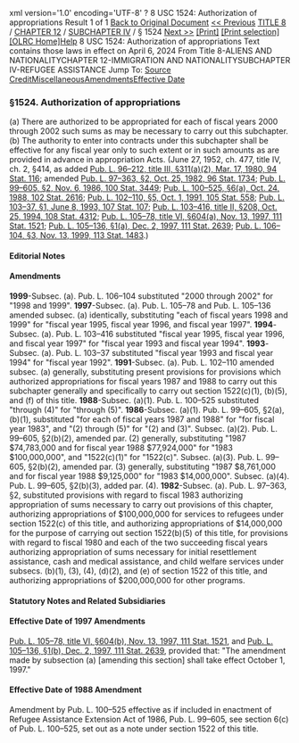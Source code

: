 xml version='1.0' encoding='UTF-8' ?
8 USC 1524: Authorization of appropriations
 Result 1 of 1
[Back to Original Document](/view.xhtml;jsessionid=7CC3B81885318179EECAF8AE501D0B3F)
[<< Previous](#)
 [TITLE 8](/view.xhtml;jsessionid=7CC3B81885318179EECAF8AE501D0B3F?req=granuleid%3AUSC-prelim-title8&saved=%7CZ3JhbnVsZWlkOlVTQy1wcmVsaW0tdGl0bGU4LXNlY3Rpb24xNTI0%7C%7C%7C0%7Cfalse%7Cprelim&edition=prelim) / [CHAPTER 12](/view.xhtml;jsessionid=7CC3B81885318179EECAF8AE501D0B3F?req=granuleid%3AUSC-prelim-title8-chapter12&saved=%7CZ3JhbnVsZWlkOlVTQy1wcmVsaW0tdGl0bGU4LXNlY3Rpb24xNTI0%7C%7C%7C0%7Cfalse%7Cprelim&edition=prelim) / [SUBCHAPTER IV](/view.xhtml;jsessionid=7CC3B81885318179EECAF8AE501D0B3F?req=granuleid%3AUSC-prelim-title8-chapter12-subchapter4&saved=%7CZ3JhbnVsZWlkOlVTQy1wcmVsaW0tdGl0bGU4LXNlY3Rpb24xNTI0%7C%7C%7C0%7Cfalse%7Cprelim&edition=prelim) / § 1524
 [Next >>](#)
[[Print]](#)
 [[Print selection]](#)
[[OLRC Home]](/browse.xhtml;jsessionid=7CC3B81885318179EECAF8AE501D0B3F)[Help](/navHelp.xhtml;jsessionid=7CC3B81885318179EECAF8AE501D0B3F)
8 USC 1524: Authorization of appropriations
Text contains those laws in effect on April 6, 2024
From Title 8-ALIENS AND NATIONALITYCHAPTER 12-IMMIGRATION AND NATIONALITYSUBCHAPTER IV-REFUGEE ASSISTANCE
Jump To: [Source Credit](#sourcecredit)[Miscellaneous](#miscellaneous-note)[Amendments](#amendment-note)[Effective Date](#effectivedate-amendment-note)
### §1524. Authorization of appropriations
(a) There are authorized to be appropriated for each of fiscal years 2000 through 2002 such sums as may be necessary to carry out this subchapter.
(b) The authority to enter into contracts under this subchapter shall be effective for any fiscal year only to such extent or in such amounts as are provided in advance in appropriation Acts.
(June 27, 1952, ch. 477, title IV, ch. 2, §414, as added [Pub. L. 96–212, title III, §311(a)(2), Mar. 17, 1980, 94 Stat. 116](/statviewer.htm?volume=94&page=116); amended [Pub. L. 97–363, §2, Oct. 25, 1982, 96 Stat. 1734](/statviewer.htm?volume=96&page=1734); [Pub. L. 99–605, §2, Nov. 6, 1986, 100 Stat. 3449](/statviewer.htm?volume=100&page=3449); [Pub. L. 100–525, §6(a), Oct. 24, 1988, 102 Stat. 2616](/statviewer.htm?volume=102&page=2616); [Pub. L. 102–110, §5, Oct. 1, 1991, 105 Stat. 558](/statviewer.htm?volume=105&page=558); [Pub. L. 103–37, §1, June 8, 1993, 107 Stat. 107](/statviewer.htm?volume=107&page=107); [Pub. L. 103–416, title II, §208, Oct. 25, 1994, 108 Stat. 4312](/statviewer.htm?volume=108&page=4312); [Pub. L. 105–78, title VI, §604(a), Nov. 13, 1997, 111 Stat. 1521](/statviewer.htm?volume=111&page=1521); [Pub. L. 105–136, §1(a), Dec. 2, 1997, 111 Stat. 2639](/statviewer.htm?volume=111&page=2639); [Pub. L. 106–104, §3, Nov. 13, 1999, 113 Stat. 1483](/statviewer.htm?volume=113&page=1483).)
#### **Editorial Notes**
#### Amendments
**1999**-Subsec. (a). Pub. L. 106–104 substituted "2000 through 2002" for "1998 and 1999".
**1997**-Subsec. (a). Pub. L. 105–78 and
Pub. L. 105–136 amended subsec. (a) identically, substituting "each of fiscal years 1998 and 1999" for "fiscal year 1995, fiscal year 1996, and fiscal year 1997".
**1994**-Subsec. (a). Pub. L. 103–416 substituted "fiscal year 1995, fiscal year 1996, and fiscal year 1997" for "fiscal year 1993 and fiscal year 1994".
**1993**-Subsec. (a). Pub. L. 103–37 substituted "fiscal year 1993 and fiscal year 1994" for "fiscal year 1992".
**1991**-Subsec. (a). Pub. L. 102–110 amended subsec. (a) generally, substituting present provisions for provisions which authorized appropriations for fiscal years 1987 and 1988 to carry out this subchapter generally and specifically to carry out section 1522(c)(1), (b)(5), and (f) of this title.
**1988**-Subsec. (a)(1). Pub. L. 100–525 substituted "through (4)" for "through (5)".
**1986**-Subsec. (a)(1). Pub. L. 99–605, §2(a), (b)(1), substituted "for each of fiscal years 1987 and 1988" for "for fiscal year 1983", and "(2) through (5)" for "(2) and (3)".
Subsec. (a)(2). Pub. L. 99–605, §2(b)(2), amended par. (2) generally, substituting "1987 $74,783,000 and for fiscal year 1988 $77,924,000" for "1983 $100,000,000", and "1522(c)(1)" for "1522(c)".
Subsec. (a)(3). Pub. L. 99–605, §2(b)(2), amended par. (3) generally, substituting "1987 $8,761,000 and for fiscal year 1988 $9,125,000" for "1983 $14,000,000".
Subsec. (a)(4). Pub. L. 99–605, §2(b)(3), added par. (4).
**1982**-Subsec. (a). Pub. L. 97–363, §2, substituted provisions with regard to fiscal 1983 authorizing appropriation of sums necessary to carry out provisions of this chapter, authorizing appropriations of $100,000,000 for services to refugees under section 1522(c) of this title, and authorizing appropriations of $14,000,000 for the purpose of carrying out section 1522(b)(5) of this title, for provisions with regard to fiscal 1980 and each of the two succeeding fiscal years authorizing appropriation of sums necessary for initial resettlement assistance, cash and medical assistance, and child welfare services under subsecs. (b)(1), (3), (4), (d)(2), and (e) of section 1522 of this title, and authorizing appropriations of $200,000,000 for other programs.
#### **Statutory Notes and Related Subsidiaries**
#### Effective Date of 1997 Amendments
[Pub. L. 105–78, title VI, §604(b), Nov. 13, 1997, 111 Stat. 1521](/statviewer.htm?volume=111&page=1521), and [Pub. L. 105–136, §1(b), Dec. 2, 1997, 111 Stat. 2639](/statviewer.htm?volume=111&page=2639), provided that: "The amendment made by subsection (a) [amending this section] shall take effect October 1, 1997."
#### Effective Date of 1988 Amendment
Amendment by Pub. L. 100–525 effective as if included in enactment of Refugee Assistance Extension Act of 1986, Pub. L. 99–605, see section 6(c) of Pub. L. 100–525, set out as a note under section 1522 of this title.
